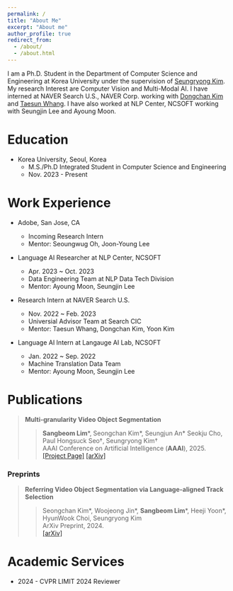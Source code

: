 ```yaml
---
permalink: /
title: "About Me"
excerpt: "About me"
author_profile: true
redirect_from: 
  - /about/
  - /about.html
---
```


I am a Ph.D. Student in the Department of Computer Science and Engineering at Korea University under the supervision of [Seungryong Kim](https://cvlab.kaist.ac.kr/members/faculty). My research Interest are Computer Vision and Multi-Modal AI. I
have interned at NAVER Search U.S., NAVER Corp. working with [Dongchan Kim](https://dongchankim.io/) and [Taesun Whang](https://taesunwhang.github.io/).  I have also worked at NLP Center, NCSOFT working with Seungjin Lee and Ayoung Moon.

Education
======
* Korea University, Seoul, Korea
  * M.S./Ph.D Integrated Student in Computer Science and Engineering
  * Nov. 2023 - Present
<!-- * B.S in Deparment of Sotware Application, Kangnam University, 2023 -->
<!-- * B.S. in GitHub, GitHub University, 2012 --> 

Work Experience
======
* Adobe, San Jose, CA
  * Incoming Research Intern
  * Mentor: Seoungwug Oh, Joon-Young Lee

* Language AI Researcher at NLP Center, NCSOFT
  * Apr. 2023 ~ Oct. 2023
  * Data Engineering Team at NLP Data Tech Division
  * Mentor: Ayoung Moon, Seungjin Lee

* Research Intern at NAVER Search U.S.
  * Nov. 2022 ~ Feb. 2023
  * Universial Advisor Team at Search CIC
  * Mentor: Taesun Whang, Dongchan Kim, Yoon Kim
 
* Language AI Intern at Langauge AI Lab, NCSOFT
  * Jan. 2022 ~ Sep. 2022
  * Machine Translation Data Team
  * Mentor: Ayoung Moon, Seungjin Lee
 
Publications
=====
> <i style='font-style: normal;'>**Multi-granularity Video Object Segmentation**<br></i>
>> <i style='font-style: normal;'>**Sangbeom Lim**\*, Seongchan Kim\*, Seungjun An\*  Seokju Cho, Paul Hongsuck Seo†, Seungryong Kim†<br></i>
>> <i style='font-style: normal;'>AAAI Conference on Artificial Intelligence (**AAAI**), 2025.<br></i>
>> <i style='font-style: normal;'><a href="https://cvlab-kaist.github.io/MUG-VOS/">[Project Page]</a> <a href="https://arxiv.org/abs/2412.01471">[arXiv]</a> 

### Preprints

> <i style='font-style: normal;'>**Referring Video Object Segmentation via Language-aligned Track Selection**<br></i>
>> <i style='font-style: normal;'>Seongchan Kim\*, Woojeong Jin\*, **Sangbeom Lim**\*, Heeji Yoon\*, HyunWook Choi, Seungryong Kim<br></i>
>> <i style='font-style: normal;'>ArXiv Preprint, 2024.<br></i>
>> <i style='font-style: normal;'><a href="https://arxiv.org/pdf/2412.01136">[arXiv]</a> 

Academic Services
======
* 2024 - CVPR LIMIT 2024 Reviewer

<!--
For more info
------
More info about ME can be found in my [Full CV](https://sangbeomlim.github.io/cv)
-->

